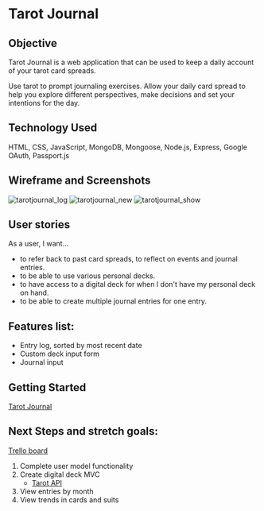 # Tarot Journal


## Objective  
Tarot Journal is a web application that can be used to keep a daily account of your tarot card spreads.

Use tarot to prompt journaling exercises.  Allow your daily card spread to help you explore different perspectives, make decisions and set your intentions for the day.

## Technology Used
HTML, CSS, JavaScript, MongoDB, Mongoose, Node.js, Express, Google OAuth, Passport.js

## Wireframe and Screenshots
![tarotjournal_log](https://i.imgur.com/8JKknSp.png)
![tarotjournal_new](https://i.imgur.com/gQZyxUz.png)
![tarotjournal_show](https://i.imgur.com/TRWEE8a.png)

## User stories
 As a user, I want...
- to refer back to past card spreads, to reflect on events and journal entries.
- to be able to use various personal decks.
- to have access to a digital deck for when I don't have my personal deck on hand. 
- to be able to create multiple journal entries for one entry.

## Features list:
- Entry log, sorted by most recent date
- Custom deck input form
- Journal input 

## Getting Started
<a href="https://tarot-journal.herokuapp.com/">Tarot Journal</a> 

## Next Steps and stretch goals:
<a href="https://trello.com/b/JuSjWJJl/project2">Trello board</a>  

1. Complete user model functionality  
2. Create digital deck MVC
    - <a href="https://github.com/howlCode/tarot_api">Tarot API</a>
3. View entries by month
4. View trends in cards and suits